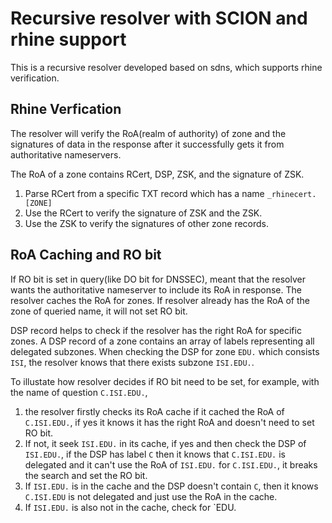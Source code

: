 # Recursive resolver with SCION and rhine support

This is a recursive resolver developed based on sdns, which supports rhine verification.

## Rhine Verfication

The resolver will verify the RoA(realm of authority) of zone and the signatures of data in the response after it successfully gets it from authoritative nameservers.

The RoA of a zone contains RCert, DSP, ZSK, and the signature of ZSK.
1. Parse RCert from a specific TXT record which has a name `_rhinecert.[ZONE]`
2. Use the RCert to verify the signature of ZSK and the ZSK.
3. Use the ZSK to verify the signatures of other zone records.


## RoA Caching and RO bit
If RO bit is set in query(like DO bit for DNSSEC), meant that the resolver wants the authoritative nameserver to include its RoA in response. The resolver caches the RoA for zones. If resolver already has the RoA of the zone of queried name, it will not set RO bit.

DSP record helps to check if the resolver has the right RoA for specific zones. A DSP record of a zone contains an array of labels representing all delegated subzones. When checking the DSP for zone `EDU.` which consists `ISI`, the resolver knows that there exists subzone `ISI.EDU.`.

To illustate how resolver decides if RO bit need to be set, for example, with the name of question `C.ISI.EDU.`,
1. the resolver firstly checks its RoA cache if it cached the RoA of `C.ISI.EDU.`, if yes it knows it has the right RoA and doesn't need to set RO bit.
2. If not, it seek `ISI.EDU.` in its cache, if yes and then check the DSP of `ISI.EDU.`, if the DSP has label `C` then it knows that `C.ISI.EDU.` is delegated and it can't use the RoA of `ISI.EDU.` for `C.ISI.EDU.`, it breaks the search and set the RO bit.
3. If `ISI.EDU.` is in the cache and the DSP doesn't contain `C`, then it knows `C.ISI.EDU` is not delegated and just use the RoA in the cache.
4. If `ISI.EDU.` is also not in the cache, check for `EDU.
